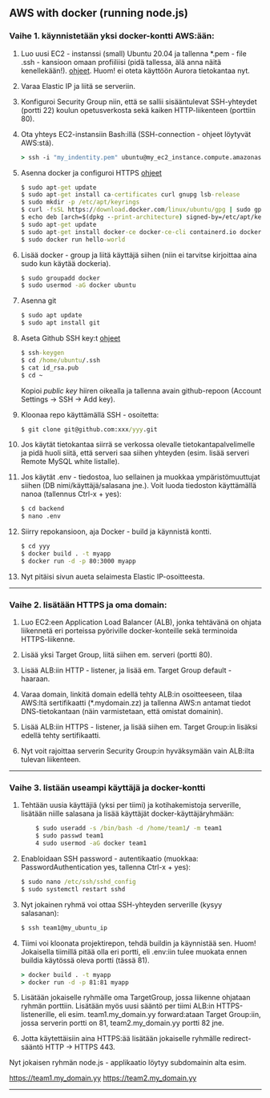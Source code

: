 ## AWS with docker (running node.js)

### Vaihe 1. käynnistetään yksi docker-kontti AWS:ään:

1. Luo uusi EC2 - instanssi (small) Ubuntu 20.04 ja tallenna *.pem - file .ssh - kansioon omaan profiiliisi (pidä tallessa, älä anna näitä kenellekään!). [ohjeet](https://www.clickittech.com/devops/deploy-nodejs-app-to-aws/). Huom! ei oteta käyttöön Aurora tietokantaa nyt.
2. Varaa Elastic IP ja liitä se serveriin.
3. Konfiguroi Security Group niin, että se sallii sisääntulevat SSH-yhteydet (portti 22) koulun opetusverkosta sekä kaiken HTTP-liikenteen (porttiin 80).
4. Ota yhteys EC2-instansiin Bash:illä (SSH-connection - ohjeet löytyvät AWS:stä).

    ```cmd
    > ssh -i "my_indentity.pem" ubuntu@my_ec2_instance.compute.amazonas.com
    ```

5. Asenna docker ja configuroi HTTPS [ohjeet](https://docs.docker.com/engine/install/ubuntu/)

    ```cmd
    $ sudo apt-get update
    $ sudo apt-get install ca-certificates curl gnupg lsb-release
    $ sudo mkdir -p /etc/apt/keyrings
    $ curl -fsSL https://download.docker.com/linux/ubuntu/gpg | sudo gpg --dearmor -o /etc/apt/keyrings/docker.gpg
    $ echo deb [arch=$(dpkg --print-architecture) signed-by=/etc/apt/keyrings/docker.gpg] https://download.docker.com/linux/ubuntu $(lsb_release -cs) $ stable" | sudo tee /etc/apt/sources.list.d/docker.list > /dev/null
    $ sudo apt-get update
    $ sudo apt-get install docker-ce docker-ce-cli containerd.io docker-compose-plugin
    $ sudo docker run hello-world
    ```

6. Lisää docker - group ja liitä käyttäjä siihen (niin ei tarvitse kirjoittaa aina sudo kun käytää dockeria).

    ```cmd
    $ sudo groupadd docker
    $ sudo usermod -aG docker ubuntu
    ```

7. Asenna git

    ```cmd
    $ sudo apt update
    $ sudo apt install git
    ```

8. Aseta Github SSH key:t [ohjeet](https://www.theserverside.com/blog/Coffee-Talk-Java-News-Stories-and-Opinions/GitHub-SSH-Key-Setup-Config-Ubuntu-Linux)

    ```cmd
    $ ssh-keygen
    $ cd /home/ubuntu/.ssh
    $ cat id_rsa.pub
    $ cd ~
    ```

    Kopioi *public key* hiiren oikealla ja tallenna avain github-repoon (Account Settings -> SSH -> Add key).

9. Kloonaa repo käyttämällä SSH - osoitetta:

    ```cmd
    $ git clone git@github.com:xxx/yyy.git
    ```

10. Jos käytät tietokantaa siirrä se verkossa olevalle tietokantapalvelimelle ja pidä huoli siitä, että serveri saa siihen yhteyden (esim. lisää serveri Remote MySQL white listalle).

11. Jos käytät .env - tiedostoa, luo sellainen ja muokkaa ympäristömuuttujat siihen (DB nimi/käyttäjä/salasana jne.). Voit luoda tiedoston käyttämällä nanoa (tallennus Ctrl-x + yes):

    ```cmd
    $ cd backend
    $ nano .env 
    ```

12. Siirry repokansioon, aja Docker - build ja käynnistä kontti.

    ```cmd
    $ cd yyy
    $ docker build . -t myapp
    $ docker run -d -p 80:3000 myapp
    ```

13. Nyt pitäisi sivun aueta selaimesta Elastic IP-osoitteesta.

---

### Vaihe 2. lisätään HTTPS ja oma domain:

1. Luo EC2:een Application Load Balancer (ALB), jonka tehtävänä on ohjata liikennetä eri porteissa pyöriville docker-konteille sekä terminoida HTTPS-liikenne.

2. Lisää yksi Target Group, liitä siihen em. serveri (portti 80).

3. Lisää ALB:iin HTTP - listener, ja lisää em. Target Group default - haaraan.

4. Varaa domain, linkitä domain edellä tehty ALB:in osoitteeseen, tilaa AWS:ltä sertifikaatti (*.mydomain.zz) ja tallenna AWS:n antamat tiedot DNS-tietokantaan (näin varmistetaan, että omistat domainin).

5. Lisää ALB:iin HTTPS - listener, ja lisää siihen em. Target Group:in lisäksi edellä tehty sertifikaatti.

6. Nyt voit rajoittaa serverin Security Group:in hyväksymään vain ALB:ilta tulevan liikenteen.

---
### Vaihe 3. listään useampi käyttäjä ja docker-kontti

1. Tehtään uusia käyttäjiä (yksi per tiimi) ja kotihakemistoja serverille, lisätään niille salasana ja lisää käyttäjät docker-käyttäjäryhmään:

    ```cmd
        $ sudo useradd -s /bin/bash -d /home/team1/ -m team1
        $ sudo passwd team1
        4 sudo usermod -aG docker team1
    ```

2. Enabloidaan SSH password - autentikaatio (muokkaa: PasswordAuthentication yes, tallenna Ctrl-x + yes):

    ```cmd
    $ sudo nano /etc/ssh/sshd_config 
    $ sudo systemctl restart sshd
    ```

3. Nyt jokainen ryhmä voi ottaa SSH-yhteyden serverille (kysyy salasanan):

    ```cmd 
    $ ssh team1@my_ubuntu_ip
    ```

4. Tiimi voi kloonata projektirepon, tehdä buildin ja käynnistää sen.
Huom! Jokaisella tiimillä pitää olla eri portti, eli .env:iin tulee muokata ennen buildia käytössä oleva portti (tässä 81).

    ```cmd
    > docker build . -t myapp
    > docker run -d -p 81:81 myapp
    ```

5. Lisätään jokaiselle ryhmälle oma TargetGroup, jossa liikenne ohjataan ryhmän porttiin. Lisätään myös uusi sääntö per tiimi ALB:in HTTPS-listenerille, eli esim. team1.my_domain.yy forward:ataan Target Group:iin, jossa serverin portti on 81,
team2.my_domain.yy portti 82 jne.

6. Jotta käytettäisiin aina HTTPS:ää lisätään jokaiselle ryhmälle redirect-sääntö HTTP -> HTTPS 443.

Nyt jokaisen ryhmän node.js - applikaatio löytyy subdomainin alta esim.

https://team1.my_domain.yy
https://team2.my_domain.yy

---
<!-- 
### Vaihe 4. Container Registry ja Container Service

ALB:ia voisi käyttää myös ECR:n ja ECS:n kanssa (ei ole testattu). Tämä vaatisi sen, että opiskelijalla on tili AWS:ään, opettajalle voisi lähettää linkin imageen ja opettaja voisi sen deployata (ei ole järkevää).

1. Asenna AWS-CLI ja konffaa se 

Lataa Access key ID, Secret access key [ohjeet](https://docs.aws.amazon.com/AmazonECR/latest/userguide/registry_auth.html)

    ```cmd 
    > aws ecr get-login-password --region eu-north-1 | docker login --username AWS --password-stdin my_ecr.amazonaws.com 
    ```

    > docker tag mypp:latest my_ecr.amazonaws.com/my_registry:latest

    > docker push my_ecr.amazonaws.com/notesdemo:latest
    ``` -->